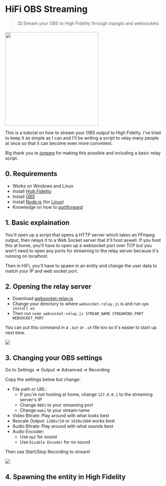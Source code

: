 # HiFi OBS Streaming
> 📺 Stream your OBS to High Fidelity through mpegts and websockets

<img height="300" src="https://raw.githubusercontent.com/makitsune/hifi-obs-streaming/master/README/screenshot.jpg"/>

This is a tutorial on how to stream your OBS output to High Fidelty. I've tried to keep it as simple as I can and I'll be writing a script to relay many people at once so that it can become even more convinient.

Big thank you to [jsmpeg](https://github.com/phoboslab/jsmpeg) for making this possible and including a basic relay script.

## 0. Requirements 

- Works on Windows and Linux
- Install [High Fidelity](https://highfidelity.com)
- Install [OBS](https://obsproject.com)
- Install [Node.js](https://nodejs.org/en) (for [Linux](https://nodejs.org/en/download/package-manager))
- Knowledge on how to [portforward](https://portforward.com/router.htm)

## 1. Basic explaination

You'll open up a script that opens a HTTP server which takes an FFmpeg output, then relays it to a Web Socket server that it'll host aswell. If you host this at home, you'll have to open up a websocket port over TCP but you won't need to open any ports for streaming to the relay server because it's running on localhost.

Then in HiFi, you'll have to spawn in an entity and change the user data to match your IP and web socket port.

## 2. Opening the relay server

- Download [websocket-relay.js](https://raw.githubusercontent.com/phoboslab/jsmpeg/master/websocket-relay.js)
- Change your directory to where `websocket-relay.js` is and run `npm install ws`
- Then run `node websocket-relay.js STREAM_NAME STREAMING_PORT WEBSOCKET_PORT`

You can put this command in a `.bat` or `.sh` file too so it's easier to start up next time.

<img src="https://raw.githubusercontent.com/makitsune/hifi-obs-streaming/master/README/step_02.png"/>

## 3. Changing your OBS settings

Go to Settings => Output => Advanced => Recording 

Copy the settings below but change:

- File path or URL:
	- If you're not hosting at home, change `127.0.0.1` to the streaming server's IP
	- Change `8081` to your streaming port 
	- Change `maki` to your stream name
- Video Bitrate: Play around with what looks best
- Rescale Output: `1280x720` or `1920x1080` works best
- Audio Bitrate:  Play around with what sounds best
- Audio Encoder:
	- Use `mp2` for sound
	- Use `Disable Encoder` for no sound

Then use Start/Stop Recording to stream!

<img src="https://raw.githubusercontent.com/makitsune/hifi-obs-streaming/master/README/step_03.png"/>

## 4. Spawning the entity in High Fidelity

